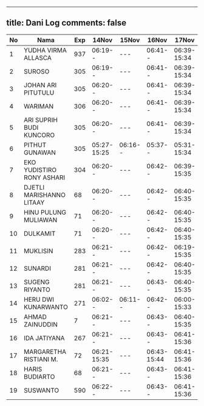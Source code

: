 
---
title: Dani Log
comments: false
---

| No | Nama | Exp | 14Nov | 15Nov | 16Nov | 17Nov | 18Nov | 21Nov | 22Nov | 23Nov | 24Nov | 25Nov | 28Nov |
|-----|-----|-----|-----|-----|-----|-----|-----|-----|-----|-----|-----|-----|-----|
| 1 | YUDHA VIRMA ALLASCA | 937 | 06:19-- | --- | 06:41-- | 06:39-15:34 | 05:17-- | 05:21-- | 05:15-- | 05:09-- | 05:20-- | 05:15-- | 05:17-- |
| 2 | SUROSO | 305 | 06:19-- | --- | 06:41-- | 06:39-15:34 | 05:17-- | 05:21-- | 05:15-- | 05:09-- | 05:20-- | 05:15-- | 05:17-- |
| 3 | JOHAN ARI PITUTULU | 305 | 06:20-- | --- | 06:41-- | 06:39-15:34 | 05:17-- | 05:21-- | 05:15-- | 05:09-- | 05:21-- | 05:16-- | 05:17-- |
| 4 | WARIMAN | 306 | 06:20-- | --- | 06:41-- | 06:39-15:34 | 05:17-- | 05:22-- | 05:16-- | 05:09-- | 05:21-- | 05:16-- | 05:17-- |
| 5 | ARI SUPRIH BUDI KUNCORO | 305 | 06:20-- | --- | 06:41-- | 06:39-15:34 | 05:17-- | 05:22-- | 05:16-- | 05:10-- | 05:21-- | 05:16-- | 05:17-- |
| 6 | PITHUT GUNAWAN | 305 | 05:27-15:25 | 06:16-- | 05:37-- | 05:31-15:34 | 05:18-- | 05:22-- | 05:16-- | 05:10-- | 05:21-- | 05:16-- | 05:17-- |
| 7 | EKO YUDISTIRO RONY ASHARI | 304 | 06:20-- | --- | 06:42-- | 06:39-15:35 | 05:18-- | 05:22-- | 05:16-- | 05:10-- | 05:21-- | 05:16-- | 05:17-- |
| 8 | DJETLI MARISHANNO LITAAY | 68 | 06:20-- | --- | 06:42-- | 06:40-15:35 | 05:18-- | 05:22-- | 05:16-- | 05:10-- | 05:21-- | 05:16-- | 05:18-- |
| 9 | HINU PULUNG MULIAWAN | 71 | 06:20-- | --- | 06:42-- | 06:40-15:35 | 05:18-- | 05:22-- | 05:16-- | 05:10-- | 05:21-- | 05:16-- | 05:18-- |
| 10 | DULKAMIT | 71 | 06:20-- | --- | 06:42-- | 06:40-15:35 | 05:18-- | 05:22-- | 05:16-- | 05:10-- | 05:21-- | 05:17-- | 05:18-- |
| 11 | MUKLISIN | 283 | 06:21-- | --- | 06:42-- | 06:19-15:35 | 05:18-- | 05:23-- | 05:16-- | 05:10-- | 05:22-15:35 | 05:17-- | 05:18-- |
| 12 | SUNARDI | 281 | 06:21-- | --- | 06:42-- | 06:40-15:35 | 05:18-- | 05:23-- | 05:17-- | 05:10-- | 05:22-- | 05:17-- | 05:18-- |
| 13 | SUGENG RIYANTO | 281 | 06:21-- | --- | 06:43-- | 06:40-15:35 | 05:18-- | 05:23-- | 05:17-- | 05:11-- | 05:22-- | 05:17-- | 05:18-- |
| 14 | HERU DWI KUNARWANTO | 271 | 06:02-- | 06:11-- | 06:42-- | 06:00-15:33 | 05:19-15:50 | 05:23-15:41 | 05:17-15:52 | 05:11-15:48 | 05:22-- | 05:17-- | 05:18-- |
| 15 | AHMAD ZAINUDDIN | 7 | 06:21-- | --- | 06:43-- | 06:40-15:35 | 05:19-- | 05:23-- | 05:17-16:45 | 05:11-- | 05:22-- | 05:17-- | 05:18-- |
| 16 | IDA JATIYANA | 267 | 06:21-- | --- | 06:43-- | 06:41-15:36 | 05:19-- | 05:23-- | 05:17-- | 05:11-- | 05:22-- | 05:17-- | 05:19-- |
| 17 | MARGARETHA RISTIANI M. | 72 | 06:21-15:35 | --- | 06:43-15:44 | 06:41-15:36 | 05:19-16:20 | 05:23-- | 05:17-- | 05:11-15:40 | 05:22-16:45 | 05:17-- | 05:19-- |
| 18 | HARIS BUDIARTO | 68 | 06:21-- | --- | 06:43-- | 06:41-15:36 | 05:19-- | 05:23-- | 05:17-- | 05:11-- | 05:23-- | 05:18-- | 05:19-- |
| 19 | SUSWANTO | 590 | 06:22-- | --- | 06:43-- | 06:41-15:36 | 05:19-- | 05:24-- | 05:17-- | 05:11-- | 05:23-- | 05:18-- | 05:19-- |
